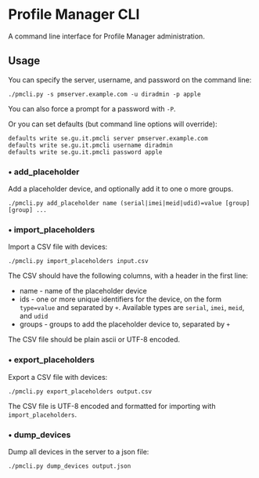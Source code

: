 Profile Manager CLI
===================

A command line interface for Profile Manager administration.


Usage
-----

You can specify the server, username, and password on the command line:

    ./pmcli.py -s pmserver.example.com -u diradmin -p apple

You can also force a prompt for a password with `-P`.

Or you can set defaults (but command line options will override):

    defaults write se.gu.it.pmcli server pmserver.example.com
    defaults write se.gu.it.pmcli username diradmin
    defaults write se.gu.it.pmcli password apple


### • add_placeholder

Add a placeholder device, and optionally add it to one o more groups.

    ./pmcli.py add_placeholder name (serial|imei|meid|udid)=value [group] [group] ...


### • import_placeholders

Import a CSV file with devices:

    ./pmcli.py import_placeholders input.csv

The CSV should have the following columns, with a header in the first line:

* name - name of the placeholder device
* ids - one or more unique identifiers for the device, on the form `type=value` and separated by `+`. Available types are `serial`, `imei`, `meid`, and `udid`
* groups - groups to add the placeholder device to, separated by `+`

The CSV file should be plain ascii or UTF-8 encoded.


### • export_placeholders

Export a CSV file with devices:

    ./pmcli.py export_placeholders output.csv

The CSV file is UTF-8 encoded and formatted for importing with `import_placeholders`.


### • dump_devices

Dump all devices in the server to a json file:

    ./pmcli.py dump_devices output.json

